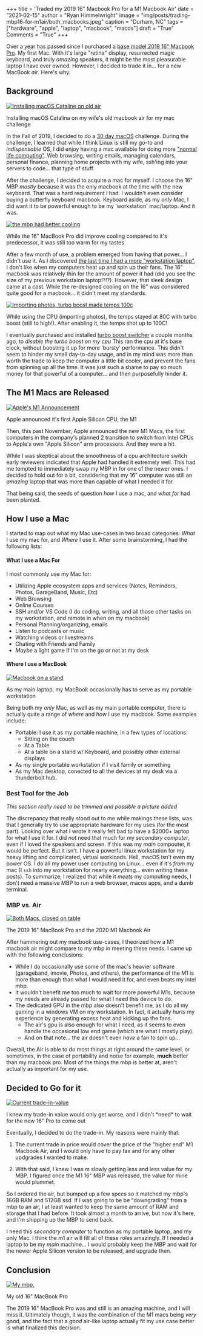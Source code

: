 +++
title   = 'Traded my 2019 16" Macbook Pro for a M1 Macbook Air'
date    = "2021-02-15"
author  = "Ryan Himmelwright"
image   = "img/posts/trading-mbp16-for-m1air/both_macbooks.jpeg"
caption = "Durham, NC"
tags    = ["hardware", "apple", "laptop", "macbook", "macos"]
draft   = "True"
Comments = "True"
+++

Over a year has passed since I purchased a [base model 2019 16" Macbook
Pro](/post/new-2019-16inch-mbp/). My first Mac. With it's large "retina"
display, resurrected magic keyboard, and truly *amazing* speakers, it might
be the most pleasurable laptop I have ever owned. However, I decided to trade
it in... for a new MacBook *air*. Here's why.

<!--more-->

## Background

<a href="../../img/posts/trading-mbp16-for-m1air/mac_challenge.jpeg"><img alt="Installing macOS Cataline on old air" src="../../img/posts/trading-mbp16-for-m1air/mac_challenge.jpeg" style="max-width: 100%;"/></a>
<div class="caption">Installing macOS Catalina on my wife's old macbook air for my mac challenge</div>

In the Fall of 2019, I decided to do a [30 day macOS](/post/macos-challenge/)
challenge. During the challenge, I learned that while I think Linux is still
my go-to and *indispensable* OS, I did enjoy having a mac available for doing
more ["normal life computing"](https://www.youtube.com/watch?v=oKiAnxjM8Nc).
Web browsing, writing emails, managing calendars, personal finance, planning
home projects with my wife, ssh'ing into your servers to code... that type of
stuff.

After the challenge, I decided to acquire a mac for myself. I choose the 16" MBP
*mostly* because it was the only macbook at the time with the new keyboard.
That was a hard requirement I had. I wouldn't even consider buying a
butterfly keyboard macbook. Keyboard aside, as my *only* Mac, I did want it
to be powerful enough to be my 'workstation' mac/laptop. And it was.

<a href="../../img/posts/trading-mbp16-for-m1air/mbp_cooling.png"><img alt="the mbp had better cooling" src="../../img/posts/trading-mbp16-for-m1air/mbp_cooling.png" style="max-width: 100%;"/></a>
<div class="caption">While the 16" MacBook Pro did improve cooling compared to it's predecessor, it was still too warm for my tastes</div>

After a few month of use, a problem emerged from having that power... I didn't use it. As I discovered
[the last time I had a more "workstation laptop"](/post/sold-my-bonobo/), I
don't like when my computers heat up and spin up their fans. The 16" macbook
was relatively thin for the amount of power it had (did you see the size of
my previous workstaion laptop!?!?). However, that sleek design came at a
cost. While the re-designed cooling on the 16" was considered quite good for
a macbook... it didn't meet my standards.

<a href="../../img/posts/trading-mbp16-for-m1air/mbp_photoimport_turboboost.png"><img alt="Importing photos, turbo boost made temps 100c" src="../../img/posts/trading-mbp16-for-m1air/mbp_photoimport_turboboost.png" style="max-width: 100%;"/></a>
<div class="caption">While using the CPU (importing photos), the temps stayed at 80C with turbo boost (still to high!). After enabling it, the temps shot up to 100C!</div>

I eventually purchased and installed [turbo boost
switcher](http://tbswitcher.rugarciap.com) a couple months ago, to *disable
the turbo boost on my cpu* This ran the cpu at it's base clock, without
boosting it up for more 'bursty' performance. This didn't seem to hinder my
small day-to-day usage, and in my mind was more than worth the trade to keep
the computer a little bit cooler, and prevent the fans from spinning up all
the time. It was just such a shame to pay so much money for that powerful of
a computer... and then purposefully hinder it.


## The M1 Macs are Released

<a href="../../img/posts/trading-mbp16-for-m1air/m1_released.png"><img alt="Apple's M1 Announcement" src="../../img/posts/trading-mbp16-for-m1air/m1_released.png" style="max-width: 100%;"/></a>
<div class="caption">Apple announced it's first Apple Silicon CPU, the M1</div>

Then, this past November, Apple announced the new M1 Macs, the first
computers in the company's planned 2 transition to switch from Intel CPUs to
Apple's own "Apple Silicon" arm processors. And they were a hit.

While I was skeptical about the smoothness of a cpu architecture switch early
reviewers indicated that Apple had handled it extremely well. This had me
tempted to immediately swap my MBP in for one of the newer ones. I decided to
hold out for a bit, considering that my 16" computer was still an *amazing*
laptop that was more than capable of what I needed it for.

That being said, the seeds of question *how* I use a mac, and *what for* had
been planted.

## How I use a Mac

I started to map out what my Mac use-cases in two broad categories: *What* I use my mac for, and *Where* I use it. After some brainstorming, I had the following lists:


#### What I use a Mac For

I most commonly use my Mac for:

- Utilizing Apple ecosystem apps and services (Notes, Reminders, Photos, GarageBand, Music, Etc)
- Web Browsing
- Online Courses
- SSH and/or VS Code (I do coding, writing, and all those other tasks on my workstation, and remote in when on my macbook)
- Personal Planning/organizing, emails
- Listen to podcasts or music
- Watching videos or livestreams
- Chating with Friends and Family
- *Maybe* a light game if I'm on the go or not at my desk 


#### Where I use a MacBook

<a href="../../img/posts/trading-mbp16-for-m1air/macbook_stand.jpeg"><img alt="Macbook on a stand" src="../../img/posts/trading-mbp16-for-m1air/macbook_stand.jpeg" style="max-width: 100%;"/></a>
<div class="caption">As my main laptop, my MacBook occasionally has to serve as my portable workstation</div>


Being both my *only* Mac, as well as my main portable computer, there is actually quite a range of *where* and *how* I use my macbook. Some examples include:

 - Portable: I use it as my portable machine, in a few types of locations:
    - Sitting on the couch
    - At a Table
    - At a table on a stand w/ Keyboard, and possibly other external displays
- As my single portable workstation if I visit family or something
- As my Mac desktop, conected to all the devices at my desk via a thunderbolt hub.


### Best Tool for the Job

*This section really need to be trimmed and possible a picture added*

The discrepancy that really stood out to me while makings these lists, was
that I generally try to use appropriate hardware for my uses (for the most
part). Looking over what I wrote it really felt bad to have a $2000+ laptop
for what I use it for. I did *not* need that much for my *secondary
computer*, even if I loved the speakers and screen. If this was my *main*
compouter, it would be perfect. But it isn't. I have a powerful linux
workstation for my heavy lifting and complicated, virtual workloads. Hell,
macOS isn't even my power OS. I do all my power user computing on Linux...
even if it's *from* my mac (I `ssh` into my workstation for nearly
everything... even writing these posts). To summarize, I realized that while
it *meets* my computing needs, I don't need a massive MBP to run a web
browser, macos apps, and a dumb terminal.


### MBP vs. Air

<a href="../../img/posts/trading-mbp16-for-m1air/both_macs_closed.jpeg"><img alt="Both Macs, closed on table" src="../../img/posts/trading-mbp16-for-m1air/both_macs_closed.jpeg" style="max-width: 100%;"/></a>
<div class="caption">The 2019 16" MacBook Pro and the 2020 M1 Macbook Air</div>

After hammering out my macbook use-cases, I theorized how a M1 macbook air
might compare to my mbp in meeting these needs. I came up with the following
conclusions:

- While I do occasionally use some of the mac's heavier software (garageband,
imovie, Photos, and others), the performance of the M1 is more than enough
than what I would need it for, and even beats my intel mbp.
- It wouldn't benefit me too much to wait for more powerful M1s, because my
needs are already passed for what I need this device to do.
- The dedicated GPU in the mbp also doesn't benefit me, as I do all my gaming
in a windows VM on my workstation. In fact, it actually *hurts* my experience
by generating excess heat and kicking up the fans.
    - The air's gpu is also enough for what I need, as it seems to even
    handle the occasional low end game (which are what I mostly play).
    - And on that note... the air doesn't even *have* a fan to spin up...

Overall, the Air is able to do most things at right around the same level,
or sometimes, in the case of portability and noise for example, **much**
better than my macbook pro. Most of the things the mbp is better at, aren't
actually as important for my use.


## Decided to Go for it

<a href="../../img/posts/trading-mbp16-for-m1air/trade-in-value.png"><img alt="Current trade-in-value" src="../../img/posts/trading-mbp16-for-m1air/trade-in-value.png" style="max-width: 100%;"/></a>
<div class="caption">I knew my trade-in value would only get worse, and I didn't *need* to wait for the new 16" Pro to come out</div>

Eventually, I decided to do the trade-in. My reasons were mainly that:

1. The current trade in price would cover the price of the "higher end" M1
Macbook Air, and I would only have to pay tax and for any other updgrades I
wanted to make.

2. With that said, I knew I was m slowly getting less and less value for my
MBP. I figured once the M1 16" MBP was released, the value for mine would
plummet.

So I ordered the air, but bumped up a few specs so it matched my mbp's 16GB
RAM and 512GB ssd. If I was going to be be "downgrading" from a mbp to an
air, I at least wanted to keep the same amount of RAM and storage that I had
before. It took almost a month to arrive, but now it's here, and I'm shipping up
the MBP to send back.

I need this *secondary computer* to function as my portable laptop, and my
only Mac. I think the m1 air will fill all of these roles amazingly. If I
needed a laptop to be my *main* machine... I would probably keep the MBP and wait for
the newer Apple Silicon version to be released, and upgrade then.

## Conclusion

<a href="../../img/posts/trading-mbp16-for-m1air/mbp16.jpeg"><img alt="My mbp." src="../../img/posts/trading-mbp16-for-m1air/mbp16.jpeg" style="max-width: 100%;"/></a>
<div class="caption">My old 16" MacBook Pro</div>

The 2019 16" MacBook Pro was and still is an amazing machine, and I will miss
it. Ultimately though, it was the combination of the M1 macs being *very*
good, and the fact that a *good* air-like laptop actually fit my use case
better is what finalized this decision.